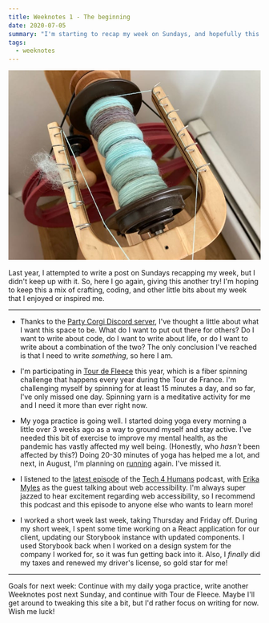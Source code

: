 ```yaml
---
title: Weeknotes 1 - The beginning
date: 2020-07-05
summary: "I'm starting to recap my week on Sundays, and hopefully this time I keep up with it! Read about spinning yarn, yoga, and more."
tags:
  - weeknotes
---
```


![A bobbin of partially spun mint green yarn.](../../images/bobbin-mint.jpg 'Pretty happy with this yarn I started spinning this week!')

Last year, I attempted to write a post on Sundays recapping my week, but I didn't keep up with it. So, here I go again, giving this another try! I'm hoping to keep this a mix of crafting, coding, and other little bits about my week that I enjoyed or inspired me.

---

- Thanks to the [Party Corgi Discord server](https://discord.gg/partycorgi), I've thought a little about what I want this space to be. What do I want to put out there for others? Do I want to write about code, do I want to write about life, or do I want to write about a combination of the two? The only conclusion I've reached is that I need to write _something_, so here I am.

- I'm participating in [Tour de Fleece](https://spinoffmagazine.com/the-tour-de-fleece-carries-on/) this year, which is a fiber spinning challenge that happens every year during the Tour de France. I'm challenging myself by spinning for at least 15 minutes a day, and so far, I've only missed one day. Spinning yarn is a meditative activity for me and I need it more than ever right now.

- My yoga practice is going well. I started doing yoga every morning a little over 3 weeks ago as a way to ground myself and stay active. I've needed this bit of exercise to improve my mental health, as the pandemic has vastly affected my well being. (Honestly, who _hasn't_ been affected by this?) Doing 20-30 minutes of yoga has helped me a lot, and next, in August, I'm planning on [running](/tags/running/) again. I've missed it.

- I listened to the [latest episode](https://www.tech4humans.io/Tech4HumansEpisode10/) of the [Tech 4 Humans](https://www.tech4humans.io/) podcast, with [Erika Myles](https://twitter.com/EriPDev) as the guest talking about web accessibility. I'm always super jazzed to hear excitement regarding web accessibility, so I recommend this podcast and this episode to anyone else who wants to learn more!

- I worked a short week last week, taking Thursday and Friday off. During my short week, I spent some time working on a React application for our client, updating our Storybook instance with updated components. I used Storybook back when I worked on a design system for the company I worked for, so it was fun getting back into it. Also, I _finally_ did my taxes and renewed my driver's license, so gold star for me!

---

Goals for next week: Continue with my daily yoga practice, write another Weeknotes post next Sunday, and continue with Tour de Fleece. Maybe I'll get around to tweaking this site a bit, but I'd rather focus on writing for now. Wish me luck!
